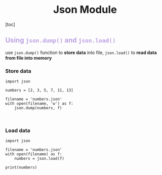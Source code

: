 # <font size='6'><center>Json Module</center></font>

[toc]

## <font color='BCA1E3'>Using `json.dump()` and `json.load()`</font>

use `json.dump()` function to **store data** into file, `json.load()` to **read data from file into memory**

### Store data
```
import json

numbers = [2, 3, 5, 7, 11, 13]

filename = 'numbers.json'
with open(filename, 'w') as f:
	json.dump(numbers, f)
```

<br>

### Load data
```
import json

filename = 'numbers.json'
with open(filename) as f:
	numbers = json.load(f)

print(numbers)
```